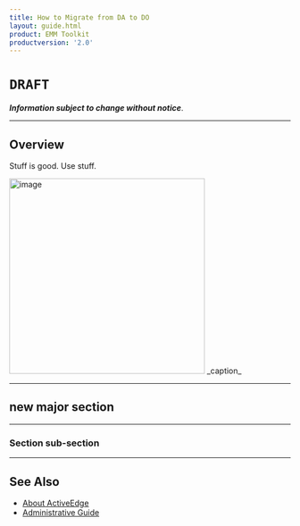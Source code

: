 ```yaml
---
title: How to Migrate from DA to DO
layout: guide.html
product: EMM Toolkit
productversion: '2.0'
---
```


# `DRAFT`

**_Information subject to change without notice_**. 

-----

## Overview

Stuff is good. Use stuff. 

<img alt="image" style="height:350px" src="active_edge_01.png"/>
_caption_
<br>

-----

## new major section

-----

### Section sub-section

-----

## See Also

* [About ActiveEdge](../about)
* [Administrative Guide](../setup)
